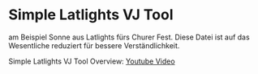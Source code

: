 # Simple Latlights VJ Tool

am Beispiel Sonne aus Latlights fürs Churer Fest.
Diese Datei ist auf das Wesentliche reduziert für bessere Verständlichkeit.

Simple Latlights VJ Tool Overview: [Youtube Video](https://youtu.be/JA9eFjjZfU8)